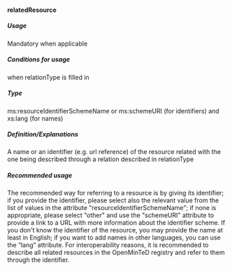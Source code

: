 #### relatedResource
##### Usage
Mandatory when applicable
##### Conditions for usage
when relationType is filled in
##### Type
ms:resourceIdentifierSchemeName or ms:schemeURI (for identifiers) and xs:lang (for names)
##### Definition/Explanations
A name or an identifier (e.g. url reference) of the resource related with the one being described through a relation described in relationType 
##### Recommended usage
The recommended way for referring to a resource is by giving its identifier; if you provide the identifier, please select also the relevant value from the list of values in the attribute "resourceIdentifierSchemeName"; if none is appropriate, please select "other" and use the "schemeURI" attribute to provide a link to a URL with more information about the identifier scheme. 
If you don't know the identifier of the resource, you may provide the name at least in English; if you want to add names in other languages, you can use the “lang” attribute. 
For interoperability reasons, it is recommended to describe all related resources in the OpenMinTeD registry and refer to them through the identifier.
